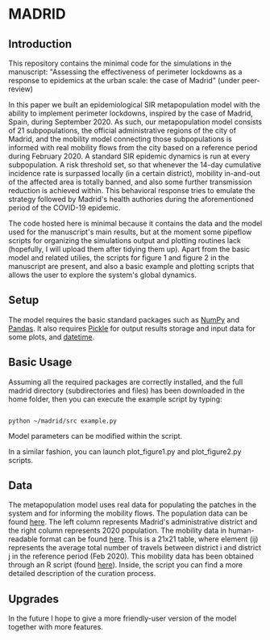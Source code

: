 # MADRID

## Introduction
This repository contains the minimal code for the simulations in the manuscript: 
"Assessing the effectiveness of perimeter lockdowns as a response to epidemics at the urban scale: the case of Madrid" (under peer-review)

In this paper we built an epidemiological SIR metapopulation model with the ability to implement perimeter lockdowns, inspired by the case of Madrid, 
Spain, during September 2020. As such, our metapopulation model consists of 21 subpopulations, the official administrative regions of the city of Madrid,
and the mobility model connecting those subpopulations is informed with real mobility flows from the city based on a reference period during February 2020.
A standard SIR epidemic dynamics is run at every subpopulation. A risk threshold set, so that whenever the 14-day cumulative incidence rate is surpassed
locally (in a certain district), mobility in-and-out of the affected area is totally banned, and also some further transmission reduction is achieved
within. This behavioral response tries to emulate the strategy followed by Madrid's health authories during the aforementioned period of the COVID-19
epidemic.

The code hosted here is minimal because it contains the data and the model used for the manuscript's main results, but at the moment some pipeflow scripts 
for organizing the simulations output and plotting routines lack (hopefully, I will upload them after tidying them up). Apart from the basic model and 
related utilies, the scripts for figure 1 and figure 2 in the manuscript are present, and also a basic example and plotting scripts that allows the user to 
explore the system's global dynamics.

## Setup 
The model requires the basic standard packages such as [NumPy](https://numpy.org) and [Pandas](https://pandas.pydata.org). It also requires [Pickle](https://docs.python.org/3/library/pickle.html) for output results storage and input data for some plots, and [datetime](https://docs.python.org/3/library/datetime.html).

## Basic Usage
Assuming all the required packages are correctly installed, and the full madrid directory (subdirectories and files) has been downloaded in the home folder, then you can execute the example script by typing:

```

python ~/madrid/src example.py

```

Model parameters can be modified within the script.

In a similar fashion, you can launch plot_figure1.py and plot_figure2.py scripts.

## Data
The metapopulation model uses real data for populating the patches in the system and for informing the mobility flows. The population data can be found [here](https://github.com/phononautomata/madrid/blob/master/data/madrid_population.csv). The left column represents Madrid's administrative district and the right column represents 2020 population. The mobility data in human-readable format can be found [here](https://github.com/phononautomata/madrid/blob/master/data/0000_referencia_maestra1_mitma_distrito/mad_ref_week_travel_matrix.csv). This is a 21x21 table, where element (ij) represents the average total number of travels between district i and district j in the reference period (Feb 2020). This mobility data has been obtained through an R script (found [here](https://github.com/phononautomata/madrid/blob/master/src/mad_curate_mob_data.R)). Inside, the script you can find a more detailed description of the curation process.   

## Upgrades
In the future I hope to give a more friendly-user version of the model together with more features.
